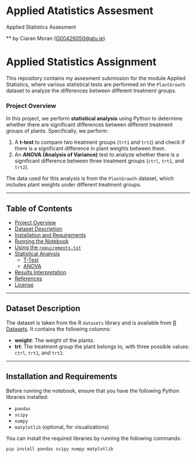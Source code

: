 # Applied Atatistics Assesment
Applied Statistics Assesment

** by Ciaran Moran (G00426050@atu.ie)

# Applied Statistics Assignment

This repository contains my assesment submission for the module Applied Statistics, where various statistical tests are performed on the `PlantGrowth` dataset to analyze the differences between different treatment groups.
  
### Project Overview

In this project, we perform **statistical analysis** using Python to determine whether there are significant differences between different treatment groups of plants. Specifically, we perform:
1. A **t-test** to compare two treatment groups (`trt1` and `trt2`) and check if there is a significant difference in plant weights between them.
2. An **ANOVA (Analysis of Variance)** test to analyze whether there is a significant difference between three treatment groups (`ctrl`, `trt1`, and `trt2`).

The data used for this analysis is from the `PlantGrowth` dataset, which includes plant weights under different treatment groups.

---

## Table of Contents

- [Project Overview](#project-overview)
- [Dataset Description](#dataset-description)
- [Installation and Requirements](#installation-and-requirements)
- [Running the Notebook](#running-the-notebook)
- [Using the `requirements.txt`](#using-the-requirementstxt)
- [Statistical Analysis](#statistical-analysis)
  - [T-Test](#t-test)
  - [ANOVA](#anova)
- [Results Interpretation](#results-interpretation)
- [References](#references)
- [License](#license)

---

## Dataset Description

The dataset is taken from the R `datasets` library and is available from [R Datasets](https://vincentarelbundock.github.io/Rdatasets/csv/datasets/PlantGrowth.csv). It contains the following columns:
- **weight**: The weight of the plants.
- **trt**: The treatment group the plant belongs to, with three possible values: `ctrl`, `trt1`, and `trt2`.

---

## Installation and Requirements

Before running the notebook, ensure that you have the following Python libraries installed:

- `pandas`
- `scipy`
- `numpy`
- `matplotlib` (optional, for visualizations)

You can install the required libraries by running the following commands:

```bash
pip install pandas scipy numpy matplotlib

